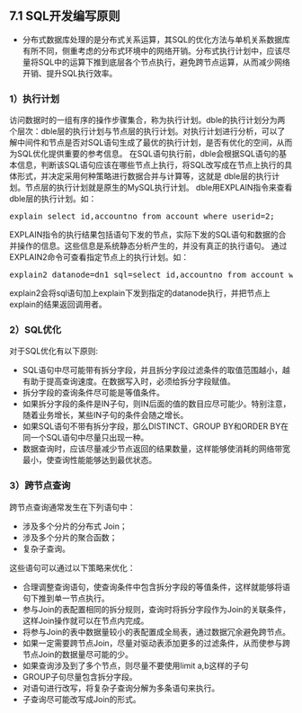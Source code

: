 ## 7.1 SQL开发编写原则
+ 分布式数据库处理的是分布式关系运算，其SQL的优化方法与单机关系数据库有所不同，侧重考虑的分布式环境中的网络开销。分布式执行计划中，应该尽量将SQL中的运算下推到底层各个节点执行，避免跨节点运算，从而减少网络开销、提升SQL执行效率。

<h3>1）执行计划</h3>  
访问数据时的一组有序的操作步骤集合，称为执行计划。dble的执行计划分为两个层次：dble层的执行计划与节点层的执行计划。对执行计划进行分析，可以了解中间件和节点是否对SQL语句生成了最优的执行计划，是否有优化的空间，从而为SQL优化提供重要的参考信息。
在SQL语句执行前，dble会根据SQL语句的基本信息，判断该SQL语句应该在哪些节点上执行，将SQL改写成在节点上执行的具体形式，并决定采用何种策略进行数据合并与计算等，这就是 dble层的执行计划。节点层的执行计划就是原生的MySQL执行计划。
dble用EXPLAIN指令来查看dble层的执行计划。如：
<pre>explain select id,accountno from account where userid=2;</pre>
EXPLAIN指令的执行结果包括语句下发的节点，实际下发的SQL语句和数据的合并操作的信息。这些信息是系统静态分析产生的，并没有真正的执行语句。
通过EXPLAIN2命令可查看指定节点上的执行计划。如：
<pre>explain2 datanode=dn1 sql=select id,accountno from account where userid=2;</pre>
explain2会将sql语句加上explain下发到指定的datanode执行，并把节点上explain的结果返回调用者。 

<h3>2）SQL优化</h3>

对于SQL优化有以下原则:
+ SQL语句中尽可能带有拆分字段，并且拆分字段过滤条件的取值范围越小，越有助于提高查询速度。在数据写入时，必须给拆分字段赋值。
+ 拆分字段的查询条件尽可能是等值条件。
+ 如果拆分字段的条件是IN子句，则IN后面的值的数目应尽可能少。特别注意，随着业务增长，某些IN子句的条件会随之增长。
+ 如果SQL语句不带有拆分字段，那么DISTINCT、GROUP BY和ORDER BY在同一个SQL语句中尽量只出现一种。
+ 数据查询时，应该尽量减少节点返回的结果数量，这样能够使消耗的网络带宽最小，使查询性能能够达到最优状态。

<h3>3）跨节点查询</h3>

跨节点查询通常发生在下列语句中：
+ 涉及多个分片的分布式 Join；
+ 涉及多个分片的聚合函数；
+ 复杂子查询。

这些语句可以通过以下策略来优化：
+ 合理调整查询语句，使查询条件中包含拆分字段的等值条件，这样就能够将语句下推到单一节点执行。
+ 参与Join的表配置相同的拆分规则，查询时将拆分字段作为Join的关联条件，这样Join操作就可以在节点内完成。
+ 将参与Join的表中数据量较小的表配置成全局表，通过数据冗余避免跨节点。
+ 如果一定需要跨节点Join，尽量对驱动表添加更多的过滤条件，从而使参与跨节点Join的数据量尽可能的少。
+ 如果查询涉及到了多个节点，则尽量不要使用limit a,b这样的子句
+ GROUP子句尽量包含拆分字段。
+ 对语句进行改写，将复杂子查询分解为多条语句来执行。
+ 子查询尽可能改写成Join的形式。

